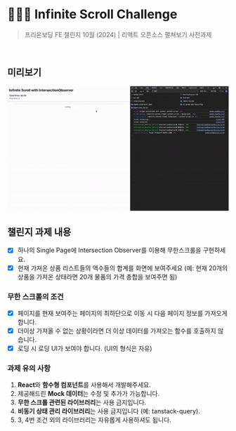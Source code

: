 # 🧑🏻‍💻 Infinite Scroll Challenge

> 프리온보딩 FE 챌린지 10월 (2024) | 리액트 오픈소스 펼쳐보기 사전과제

<br />

## 미리보기

<img src="documents/preview.gif" alt="preview.gif" />

<br />

## 챌린지 과제 내용

- [x] 하나의 Single Page에 Intersection Observer를 이용해 무한스크롤을 구현하세요.
- [x] 현재 가져온 상품 리스트들의 액수들의 합계를 화면에 보여주세요 (예: 현재 20개의 상품을 가져온 상태라면 20개 물품의 가격 총합을 보여주면 됨)

### 무한 스크롤의 조건

- [x] 페이지를 현재 보여주는 페이지의 최하단으로 이동 시 다음 페이지 정보를 가져오게 합니다.
- [x] 더이상 가져올 수 없는 상황이라면 더 이상 데이터를 가져오는 함수를 호출하지 않습니다.
- [x] 로딩 시 로딩 UI가 보여야 합니다. (UI의 형식은 자유)

### 과제 유의 사항

1. **React**와 **함수형 컴포넌트**를 사용해서 개발해주세요.
2. 제공해드린 **Mock 데이터**는 수정 및 추가가 가능합니다.
3. **무한 스크롤 관련된 라이브러리**는 사용 금지입니다.
4. **비동기 상태 관리 라이브러리**는 사용 금지입니다 (예: tanstack-query).
5. 3, 4번 조건 외의 라이브러리는 자유롭게 사용하셔도 됩니다.
